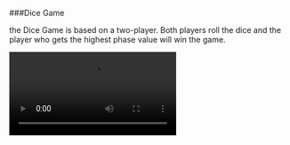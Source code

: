 ###Dice Game
<p>the Dice Game is based on a two-player. Both players roll the dice and the player who gets the highest phase value will win the game.</p>
<video src="https://user-images.githubusercontent.com/92531202/151935061-28d0c811-7c66-47c0-83b2-494216c96d5e.mp4"></video>

